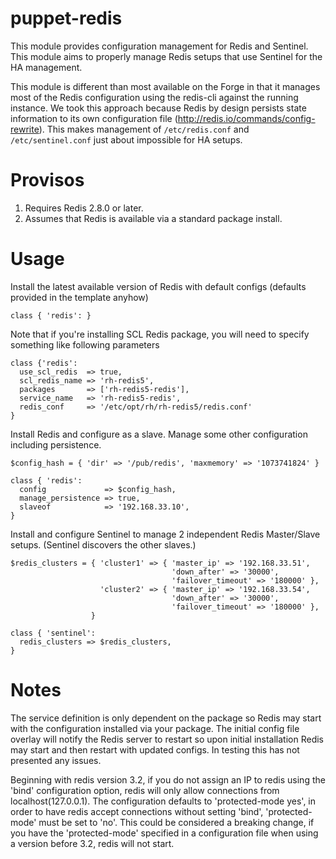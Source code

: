 # puppet-redis
This module provides configuration management for Redis and Sentinel.  This module aims to properly manage Redis setups that use Sentinel for the HA management.

This module is different than most available on the Forge in that it manages most of the Redis configuration using the redis-cli against the running instance.  We took this approach because Redis by design persists state information to its own configuration file (http://redis.io/commands/config-rewrite).  This makes management of `/etc/redis.conf` and `/etc/sentinel.conf` just about impossible for HA setups.

# Provisos
1. Requires Redis 2.8.0 or later.
2. Assumes that Redis is available via a standard package install.

# Usage
Install the latest available version of Redis with default configs (defaults provided in the template anyhow)
```
class { 'redis': }
```
Note that if you're installing SCL Redis package, you will need to specify something like following parameters
```
class {'redis':
  use_scl_redis  => true,
  scl_redis_name => 'rh-redis5',
  packages       => ['rh-redis5-redis'],
  service_name   => 'rh-redis5-redis',
  redis_conf     => '/etc/opt/rh/rh-redis5/redis.conf'
}
```

Install Redis and configure as a slave.  Manage some other configuration including persistence.
```
$config_hash = { 'dir' => '/pub/redis', 'maxmemory' => '1073741824' }

class { 'redis':
  config             => $config_hash,
  manage_persistence => true,
  slaveof            => '192.168.33.10',
}
```

Install and configure Sentinel to manage 2 independent Redis Master/Slave setups. (Sentinel discovers the other slaves.)
```
$redis_clusters = { 'cluster1' => { 'master_ip' => '192.168.33.51',
                                    'down_after' => '30000',
                                    'failover_timeout' => '180000' },
                    'cluster2' => { 'master_ip' => '192.168.33.54',
                                    'down_after' => '30000',
                                    'failover_timeout' => '180000' },
                  }

class { 'sentinel':
  redis_clusters => $redis_clusters,
}
```

# Notes
The service definition is only dependent on the package so Redis may start with the configuration installed via your package.  The initial config file overlay will notify the Redis server to restart so upon initial installation Redis may start and then restart with updated configs.  In testing this has not presented any issues.

Beginning with redis version 3.2, if you do not assign an IP to redis using the 'bind' configuration option, redis will only allow connections from localhost(127.0.0.1).  The configuration defaults to 'protected-mode yes', in order to have redis accept connections without setting 'bind', 'protected-mode' must be set to 'no'.  This could be considered a breaking change, if you have the 'protected-mode' specified in a configuration file when using a version before 3.2, redis
will not start.
